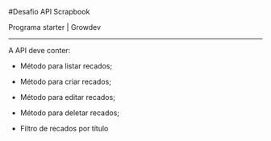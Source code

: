 #Desafio API Scrapbook 

Programa starter | Growdev

---

A API deve conter:

- Método para listar recados;

- Método para criar recados;

- Método para editar recados;

- Método para deletar recados;

- Filtro de recados por título